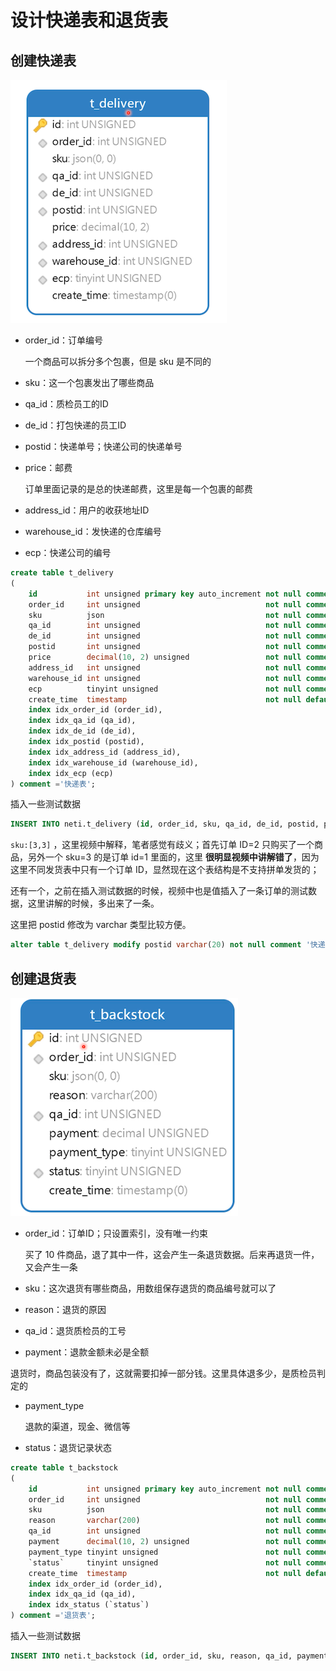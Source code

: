 # 设计快递表和退货表

## 创建快递表

![image-20200607102720626](./assets/image-20200607102720626.png)

- order_id：订单编号

  一个商品可以拆分多个包裹，但是 sku 是不同的

- sku：这一个包裹发出了哪些商品

- qa_id：质检员工的ID

- de_id：打包快递的员工ID

- postid：快递单号；快递公司的快递单号

- price：邮费

  订单里面记录的是总的快递邮费，这里是每一个包裹的邮费

- address_id：用户的收获地址ID

- warehouse_id：发快递的仓库编号

- ecp：快递公司的编号

```sql
create table t_delivery
(
    id           int unsigned primary key auto_increment not null comment '主键',
    order_id     int unsigned                            not null comment '订单ID',
    sku          json                                    not null comment '商品',
    qa_id        int unsigned                            not null comment '质检员ID',
    de_id        int unsigned                            not null comment '发货员ID',
    postid       int unsigned                            not null comment '快递单号',
    price        decimal(10, 2) unsigned                 not null comment '快递费',
    address_id   int unsigned                            not null comment '收货地址ID',
    warehouse_id int unsigned                            not null comment '发货仓库ID',
    ecp          tinyint unsigned                        not null comment '快递公司编号',
    create_time  timestamp                               not null default now() comment '添加时间',
    index idx_order_id (order_id),
    index idx_qa_id (qa_id),
    index idx_de_id (de_id),
    index idx_postid (postid),
    index idx_address_id (address_id),
    index idx_warehouse_id (warehouse_id),
    index idx_ecp (ecp)
) comment ='快递表';
```

插入一些测试数据

```sql
INSERT INTO neti.t_delivery (id, order_id, sku, qa_id, de_id, postid, price, address_id, warehouse_id, ecp, create_time) VALUES (1, 2, '[3, 3]', 15, 17, 12333334, 60.00, 1, 1, 1, '2020-05-20 07:38:10');
```

`sku:[3,3]` ，这里视频中解释，笔者感觉有歧义；首先订单 ID=2 只购买了一个商品，另外一个 sku=3 的是订单 id=1 里面的，这里 **很明显视频中讲解错了**，因为这里不同发货表中只有一个订单 ID，显然现在这个表结构是不支持拼单发货的；

还有一个，之前在插入测试数据的时候，视频中也是值插入了一条订单的测试数据，这里讲解的时候，多出来了一条。

这里把 postid 修改为 varchar 类型比较方便。

```sql
alter table t_delivery modify postid varchar(20) not null comment '快递单号'
```



## 创建退货表

![image-20200607103831302](./assets/image-20200607103831302.png)

- order_id：订单ID；只设置索引，没有唯一约束

  买了 10 件商品，退了其中一件，这会产生一条退货数据。后来再退货一件，又会产生一条

- sku：这次退货有哪些商品，用数组保存退货的商品编号就可以了

- reason：退货的原因

- qa_id：退货质检员的工号

-  payment：退款金额未必是全额

  退货时，商品包装没有了，这就需要扣掉一部分钱。这里具体退多少，是质检员判定的

- payment_type

  退款的渠道，现金、微信等

- status：退货记录状态

```sql
create table t_backstock
(
    id           int unsigned primary key auto_increment not null comment '主键',
    order_id     int unsigned                            not null comment '订单ID',
    sku          json                                    not null comment '退货商品',
    reason       varchar(200)                            not null comment '退货原因',
    qa_id        int unsigned                            not null comment '质检员ID',
    payment      decimal(10, 2) unsigned                 not null comment '退款金额',
    payment_type tinyint unsigned                        not null comment '退款范式：1借记卡、2信用卡、3微信、4支付宝、5现金',
    `status`     tinyint unsigned                        not null comment '状态：1退货成功、2无法退货',
    create_time  timestamp                               not null default now() comment '添加时间',
    index idx_order_id (order_id),
    index idx_qa_id (qa_id),
    index idx_status (`status`)
) comment ='退货表';
```

插入一些测试数据

```sql
INSERT INTO neti.t_backstock (id, order_id, sku, reason, qa_id, payment, payment_type, status, create_time) VALUES (1, 2, '[3]', '质量问题', 15, 2999.00, 5, 1, '2020-05-20 07:49:37');
```

